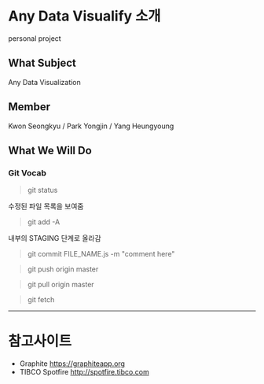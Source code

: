 # Any Data Visualify 소개

personal project

## What Subject

Any Data Visualization

## Member

Kwon Seongkyu / Park Yongjin / Yang Heungyoung

## What We Will Do

### Git Vocab

> git status

수정된 파일 목록을 보여줌

> git add -A

내부의 STAGING 단계로 올라감

> git commit FILE_NAME.js -m "comment here"

> git push origin master

> git pull origin master

> git fetch

------

# 참고사이트

- Graphite https://graphiteapp.org
- TIBCO Spotfire http://spotfire.tibco.com
